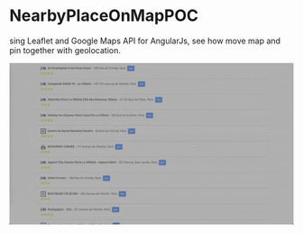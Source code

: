 # NearbyPlaceOnMapPOC

sing Leaflet and Google Maps API for AngularJs, see how move map and pin together with geolocation.

<img src="https://github.com/vincenz-cdf/nearby-place-on-map-POC/blob/main/src/blob/gifs/demoleaflet.gif">